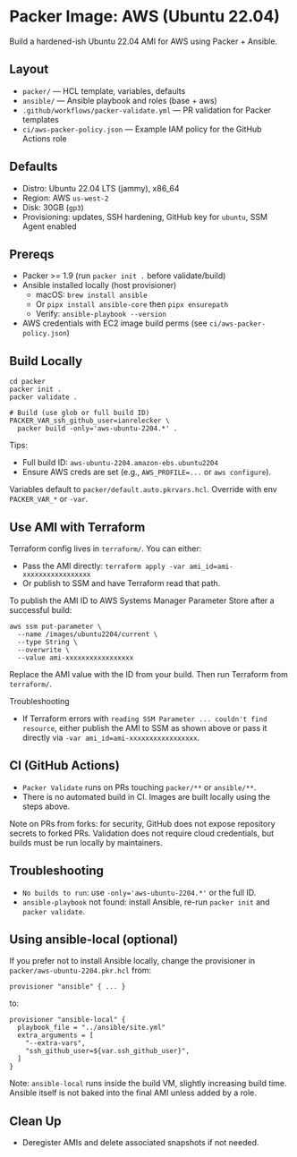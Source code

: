 # Packer Image: AWS (Ubuntu 22.04)

Build a hardened-ish Ubuntu 22.04 AMI for AWS using Packer + Ansible.

## Layout
- `packer/` — HCL template, variables, defaults
- `ansible/` — Ansible playbook and roles (base + aws)
- `.github/workflows/packer-validate.yml` — PR validation for Packer templates
- `ci/aws-packer-policy.json` — Example IAM policy for the GitHub Actions role

## Defaults
- Distro: Ubuntu 22.04 LTS (jammy), x86_64
- Region: AWS `us-west-2`
- Disk: 30GB (`gp3`)
- Provisioning: updates, SSH hardening, GitHub key for `ubuntu`, SSM Agent enabled

## Prereqs
- Packer >= 1.9 (run `packer init .` before validate/build)
- Ansible installed locally (host provisioner)
  - macOS: `brew install ansible`
  - Or `pipx install ansible-core` then `pipx ensurepath`
  - Verify: `ansible-playbook --version`
- AWS credentials with EC2 image build perms (see `ci/aws-packer-policy.json`)

## Build Locally
```
cd packer
packer init .
packer validate .

# Build (use glob or full build ID)
PACKER_VAR_ssh_github_user=ianrelecker \
  packer build -only='aws-ubuntu-2204.*' .
```

Tips:
- Full build ID: `aws-ubuntu-2204.amazon-ebs.ubuntu2204`
- Ensure AWS creds are set (e.g., `AWS_PROFILE=...` or `aws configure`).

Variables default to `packer/default.auto.pkrvars.hcl`. Override with env `PACKER_VAR_*` or `-var`.

## Use AMI with Terraform
Terraform config lives in `terraform/`. You can either:
- Pass the AMI directly: `terraform apply -var ami_id=ami-xxxxxxxxxxxxxxxxx`
- Or publish to SSM and have Terraform read that path.

To publish the AMI ID to AWS Systems Manager Parameter Store after a successful build:

```
aws ssm put-parameter \
  --name /images/ubuntu2204/current \
  --type String \
  --overwrite \
  --value ami-xxxxxxxxxxxxxxxxx
```

Replace the AMI value with the ID from your build. Then run Terraform from `terraform/`.

Troubleshooting
- If Terraform errors with `reading SSM Parameter ... couldn't find resource`, either publish the AMI to SSM as shown above or pass it directly via `-var ami_id=ami-xxxxxxxxxxxxxxxxx`.

## CI (GitHub Actions)
- `Packer Validate` runs on PRs touching `packer/**` or `ansible/**`.
- There is no automated build in CI. Images are built locally using the steps above.

Note on PRs from forks: for security, GitHub does not expose repository secrets to forked PRs. Validation does not require cloud credentials, but builds must be run locally by maintainers.

## Troubleshooting
- `No builds to run`: use `-only='aws-ubuntu-2204.*'` or the full ID.
- `ansible-playbook` not found: install Ansible, re-run `packer init` and `packer validate`.

## Using ansible-local (optional)
If you prefer not to install Ansible locally, change the provisioner in `packer/aws-ubuntu-2204.pkr.hcl` from:

```
provisioner "ansible" { ... }
```

to:

```
provisioner "ansible-local" {
  playbook_file = "../ansible/site.yml"
  extra_arguments = [
    "--extra-vars",
    "ssh_github_user=${var.ssh_github_user}",
  ]
}
```

Note: `ansible-local` runs inside the build VM, slightly increasing build time. Ansible itself is not baked into the final AMI unless added by a role.

## Clean Up
- Deregister AMIs and delete associated snapshots if not needed.
